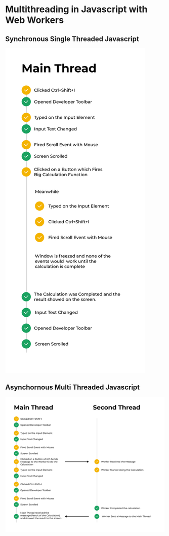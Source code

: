 # Multithreading in Javascript with Web Workers

## Synchronous Single Threaded Javascript
![synchronous javascript](./images/synchronous.png)

## Asynchornous Multi Threaded Javascript
![synchronous javascript](./images/web-worker.png)